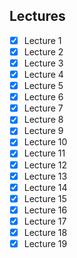 Lectures
------
- [x] Lecture 1
- [x] Lecture 2
- [x] Lecture 3
- [x] Lecture 4
- [x] Lecture 5
- [x] Lecture 6
- [x] Lecture 7
- [x] Lecture 8
- [x] Lecture 9
- [x] Lecture 10
- [x] Lecture 11
- [x] Lecture 12
- [x] Lecture 13
- [x] Lecture 14
- [x] Lecture 15
- [x] Lecture 16
- [x] Lecture 17
- [x] Lecture 18
- [x] Lecture 19
